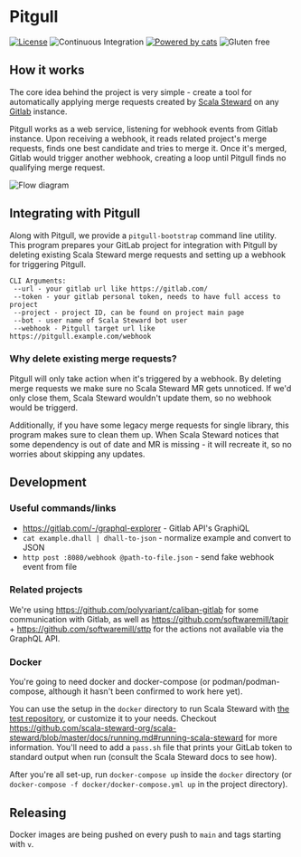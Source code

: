 # Pitgull

[![License](https://img.shields.io/:license-Apache%202-green.svg)](http://www.apache.org/licenses/LICENSE-2.0.txt)
![Continuous Integration](https://github.com/pitgull/pitgull/workflows/Continuous%20Integration/badge.svg)
[![Powered by cats](https://img.shields.io/badge/powered%20by-cats-blue.svg)](https://github.com/typelevel/cats)
![Gluten free](https://img.shields.io/badge/gluten-free-orange.svg)

## How it works

The core idea behind the project is very simple - create a tool for automatically applying merge requests created by [Scala Steward](https://github.com/scala-steward-org/scala-steward) on any [Gitlab](https://gitlab.com/) instance.

Pitgull works as a web service, listening for webhook events from Gitlab instance. Upon receiving a webhook, it reads related project's merge requests, finds one best candidate and tries to merge it. Once it's merged, Gitlab would trigger another webhook, creating a loop until Pitgull finds no qualifying merge request.

![Flow diagram](https://www.plantuml.com/plantuml/svg/VOz1IyD048Nl-HNZtT9x3wM288Ar9HVFkzcNPEncDyxEjkJV6siDXGIlm_UzzsQNr8ZcpXSFsg83MP_HY1cA41KKpn1wOVN6RkZ8FJm7hFUG1YJuoaYwVly1SKPGua2zn4zKMlnAg-sHjSdUR-W3jetnLDmEg-rVxE5qrpNXhmv1kHwcm0McX77KGHeE3KdsI5H7cOnPqnidfUv-_2GiRzxFsN_c7CH1Q5yciiErnbZshCCZ9VZHePebwGWioS-es84khL7II2xIXRMzcN2ZDV-dX3K9wwUgGd_DtI6utFbl)


## Integrating with Pitgull

Along with Pitgull, we provide a `pitgull-bootstrap` command line utility. This program prepares your GitLab project for integration with Pitgull by deleting existing Scala Steward merge requests and setting up a webhook for triggering Pitgull.
```
CLI Arguments:
 --url - your gitlab url like https://gitlab.com/
 --token - your gitlab personal token, needs to have full access to project
 --project - project ID, can be found on project main page
 --bot - user name of Scala Steward bot user
 --webhook - Pitgull target url like https://pitgull.example.com/webhook
```
### Why delete existing merge requests?

Pitgull will only take action when it's triggered by a webhook. By deleting merge requests we make sure no Scala Steward MR gets unnoticed. If we'd only close them, Scala Steward wouldn't update them, so no webhook would be triggerd.

Additionally, if you have some legacy merge requests for single library, this program makes sure to clean them up. When Scala Steward notices that some dependency is out of date and MR is missing - it will recreate it, so no worries about skipping any updates.

## Development

### Useful commands/links

- https://gitlab.com/-/graphql-explorer - Gitlab API's GraphiQL
- `cat example.dhall | dhall-to-json` - normalize example and convert to JSON
- `http post :8080/webhook @path-to-file.json` - send fake webhook event from file

### Related projects

We're using https://github.com/polyvariant/caliban-gitlab for some communication with Gitlab,
as well as https://github.com/softwaremill/tapir + https://github.com/softwaremill/sttp for the actions not available via the GraphQL API.

### Docker

You're going to need docker and docker-compose (or podman/podman-compose, although it hasn't been confirmed to work here yet).

You can use the setup in the `docker` directory to run Scala Steward with [the test repository](https://gitlab.com/kubukoz/demo), or customize it to your needs.
Checkout https://github.com/scala-steward-org/scala-steward/blob/master/docs/running.md#running-scala-steward for more information.
You'll need to add a `pass.sh` file that prints your GitLab token to standard output when run (consult the Scala Steward docs to see how).

After you're all set-up, run `docker-compose up` inside the `docker` directory (or `docker-compose -f docker/docker-compose.yml up` in the project directory).

## Releasing

Docker images are being pushed on every push to `main` and tags starting with `v`.
